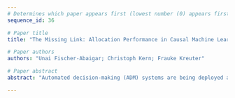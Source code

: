 ```yaml
--- 
# Determines which paper appears first (lowest number (0) appears first)
sequence_id: 36

# Paper title 
title: "The Missing Link: Allocation Performance in Causal Machine Learning"

# Paper authors 
authors: "Unai Fischer-Abaigar; Christoph Kern; Frauke Kreuter"

# Paper abstract 
abstract: "Automated decision-making (ADM) systems are being deployed across a diverse range of critical problem areas such as social welfare and healthcare. Recent work highlights the importance of causal ML models in ADM systems, but implementing them in complex social environments poses significant challenges. Research on how these challenges impact the performance in specific downstream \emph{decision-making} tasks is limited. Addressing this gap, we make use of a comprehensive real-world dataset of jobseekers to illustrate how the performance of a single CATE model can vary significantly across different decision-making scenarios and highlight the differential influence of challenges such as distribution shifts on predictions and allocations."

--- 
```

